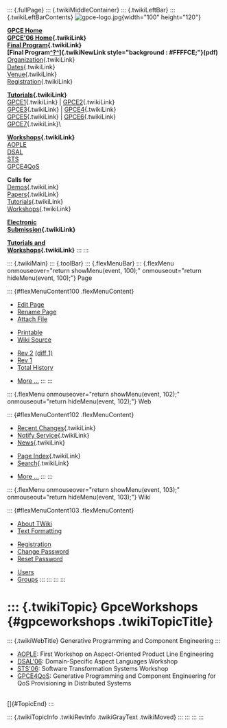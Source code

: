 ::: {.fullPage}
::: {.twikiMiddleContainer}
::: {.twikiLeftBar}
::: {.twikiLeftBarContents}
![gpce-logo.jpg](../pub/GPCE06/WebLeftBar/gpce-logo.jpg){width="100"
height="120"}

**[GPCE Home](http://www.gpce.org/)**\
**[GPCE\'06 Home](WebHome){.twikiLink}**\
**[Final Program](ConferenceProgram){.twikiLink}**\
**[Final
Program[^?^](http://www.program-transformation.org/edit/GPCE06/PubGPCE06WebHomeGpceProgrampdf?topicparent=GPCE06.GpceWorkshops)]{.twikiNewLink
style="background : #FFFFCE;"}(pdf)**\
[Organization](ConferenceOrganization){.twikiLink}\
[Dates](ImportantDates){.twikiLink}\
[Venue](ConferenceVenue){.twikiLink}\
[Registration](ConferenceRegistration){.twikiLink}

**[Tutorials](GpceTutorials){.twikiLink}**\
[GPCE1](TutorialGPCE1){.twikiLink} \|
[GPCE2](TutorialGPCE2){.twikiLink}\
[GPCE3](TutorialGPCE3){.twikiLink} \|
[GPCE4](TutorialGPCE4){.twikiLink}\
[GPCE5](TutorialGPCE5){.twikiLink} \|
[GPCE6](TutorialGPCE6){.twikiLink}\
[GPCE7](TutorialGPCE7){.twikiLink}\

**[Workshops](GpceWorkshops){.twikiLink}**\
[AOPLE](http://www.softeng.ox.ac.uk/aople/)\
[DSAL](http://dsal06.dcc.uchile.cl/)\
[STS](http://www.program-transformation.org/Sts/STS06)\
[GPCE4QoS](http://www.cis.uab.edu/gpce-qos/)

**Calls for**\
[Demos](CallForDemonstrations){.twikiLink}\
[Papers](CallForPapers){.twikiLink}\
[Tutorials](CallForTutorials){.twikiLink}\
[Workshops](CallForWorkshops){.twikiLink}

**[Electronic\
Submission](ElectronicSubmission){.twikiLink}**

**[Tutorials and\
Workshops](TutorialsAndWorkshops){.twikiLink}**
:::
:::

::: {.twikiMain}
::: {.toolBar}
::: {.flexMenuBar}
::: {.flexMenu onmouseover="return showMenu(event, 100);" onmouseout="return hideMenu(event, 100);"}
Page

::: {#flexMenuContent100 .flexMenuContent}
-   [Edit
    Page](http://www.program-transformation.org/edit/GPCE06/GpceWorkshops?t=1536827514)
-   [Rename
    Page](http://www.program-transformation.org/rename/GPCE06/GpceWorkshops)
-   [Attach
    File](http://www.program-transformation.org/attach/GPCE06/GpceWorkshops)

<!-- -->

-   [Printable](http://www.program-transformation.org/view/GPCE06/GpceWorkshops?skin=print.pattern)
-   [Wiki
    Source](http://www.program-transformation.org/view/GPCE06/GpceWorkshops?skin=text&raw=on&contenttype=text/plain)

<!-- -->

-   [Rev
    2](http://www.program-transformation.org/view/GPCE06/GpceWorkshops?rev=1.2)
    [(diff 1)](http://www.program-transformation.org/rdiff/GPCE06/GpceWorkshops?rev1=1.2&rev2=1.1)
-   [Rev
    1](http://www.program-transformation.org/view/GPCE06/GpceWorkshops?rev=1.1)
-   [Total
    History](http://www.program-transformation.org/rdiff/GPCE06/GpceWorkshops)

<!-- -->

-   [More
    \...](http://www.program-transformation.org/oops/GPCE06/GpceWorkshops?template=oopsmore&param1=1.2&param2=1.2)
:::
:::

::: {.flexMenu onmouseover="return showMenu(event, 102);" onmouseout="return hideMenu(event, 102);"}
Web

::: {#flexMenuContent102 .flexMenuContent}
-   [Recent
    Changes](http://www.program-transformation.org/GPCE06/WebChanges){.twikiLink}
-   [Notify Service](WebNotify){.twikiLink}
-   [News](WebNews){.twikiLink}

<!-- -->

-   [Page
    Index](http://www.program-transformation.org/GPCE06/WebIndex){.twikiLink}
-   [Search](WebSearch){.twikiLink}

<!-- -->

-   [More
    \...](http://www.program-transformation.org/oops/GPCE06/GpceWorkshops?template=oopsmore&param1=1.2&param2=1.2)
:::
:::

::: {.flexMenu onmouseover="return showMenu(event, 103);" onmouseout="return hideMenu(event, 103);"}
Wiki

::: {#flexMenuContent103 .flexMenuContent}
-   [About
    TWiki](http://www.program-transformation.org/view/TWiki/WebHome)
-   [Text
    Formatting](http://www.program-transformation.org/view/TWiki/TextFormattingRules)

<!-- -->

-   [Registration](http://www.program-transformation.org/view/TWiki/TWikiRegistration)
-   [Change
    Password](http://www.program-transformation.org/view/TWiki/ChangePassword)
-   [Reset
    Password](http://www.program-transformation.org/view/TWiki/ResetPassword)

<!-- -->

-   [Users](http://www.program-transformation.org/view/Main/TWikiUsers)
-   [Groups](http://www.program-transformation.org/view/Main/TWikiGroups)
:::
:::
:::
:::

::: {.twikiTopic}
GpceWorkshops {#gpceworkshops .twikiTopicTitle}
=============

::: {.twikiWebTitle}
Generative Programming and Component Engineering
:::

<div>

</div>

-   [AOPLE](http://www.softeng.ox.ac.uk/aople/): First Workshop on
    Aspect-Oriented Product Line Engineering
-   [DSAL\'06](http://dsal06.dcc.uchile.cl/): Domain-Specific Aspect
    Languages Workshop
-   [STS\'06](http://www.program-transformation.org/Sts/STS06): Software
    Transformation Systems Workshop
-   [GPCE4QoS](http://www.cis.uab.edu/gpce-qos/): Generative Programming
    and Component Engineering for QoS Provisioning in Distributed
    Systems

\
[]{#TopicEnd}
:::

::: {.twikiTopicInfo .twikiRevInfo .twikiGrayText .twikiMoved}
:::
:::
:::
:::
